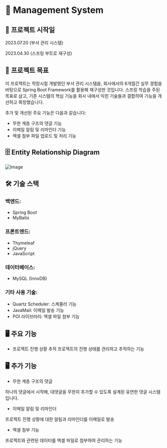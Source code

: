 # 📝 Management System
## 📅 프로젝트 시작일
2023.07.20 (부서 관리 시스템)

2023.04.30 (스프링 부트로 재구성)

## 🎯 프로젝트 목표
이 프로젝트는 학창시절 개발했던 부서 관리 시스템을, 회사에서의 6개월간 실무 경험을 바탕으로 Spring Boot Framework를 활용해 재구성한 것입니다. 스프링 학습을 주된 목표로 삼고, 기존 시스템의 핵심 기능을 회사 내에서 익힌 기술들과 결합하여 기능을 개선하고 확장했습니다.

추가 및 개선된 주요 기능은 다음과 같습니다:
- 무한 계층 구조의 댓글 기능
- 이메일 알림 및 리마인더 기능
- 엑셀 첨부 파일 업로드 및 처리 기능

## 🗄️ Entity Relationship Diagram
![Image](https://github.com/user-attachments/assets/e3d6805c-10b0-448d-93f2-1fb0cd9ee633)

## 🛠️ 기술 스택
### 백엔드: 
- Spring Boot
- MyBatis

### 프론트엔드: 
- Thymeleaf
- jQuery
- JavaScript

### 데이터베이스: 
- MySQL (InnoDB)

### 기타 사용 기술:
- Quartz Scheduler: 스케줄러 기능
- JavaMail: 이메일 발송 기능
- POI 라이브러리: 엑셀 파일 첨부 기능

## 🖥️ 주요 기능
- 프로젝트 진행 상황 추적
프로젝트의 진행 상태를 관리하고 추적하는 기능

## 🖥️ 추가 기능
- 무한 계층 구조의 댓글

하나의 댓글에서 시작해, 대댓글을 무한히 추가할 수 있도록 설계된 유연한 댓글 시스템입니다.

- 이메일 알림 및 리마인더

프로젝트 진행 상황에 대한 알림과 리마인더를 이메일로 발송

- 엑셀 첨부 기능

프로젝트와 관련된 데이터를 엑셀 파일로 첨부하여 관리하는 기능

